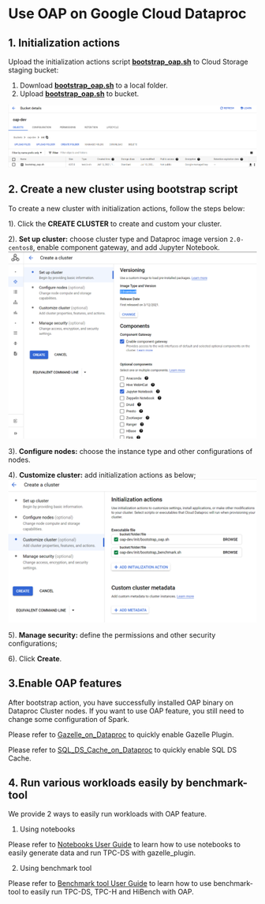 # Use OAP on Google Cloud Dataproc

## 1. Initialization actions

Upload the initialization actions script **[bootstrap_oap.sh](./bootstrap_oap.sh)** to Cloud Storage staging bucket:
    
1. Download **[bootstrap_oap.sh](./bootstrap_oap.sh)** to a local folder.
2. Upload **[bootstrap_oap.sh](./bootstrap_oap.sh)** to bucket.

![upload_init_script and bootstrap_benchmark.sh](./imgs/upload_bootstrap_oap_to_bucket.png)


## 2. Create a new cluster using bootstrap script
To create a new cluster with initialization actions, follow the steps below:

1). Click the  **CREATE CLUSTER** to create and custom your cluster.

2). **Set up cluster:** choose cluster type and Dataproc image version `2.0-centos8`, enable component gateway, and add Jupyter Notebook.
![Enable_component_gateway](./imgs/component_gateway.png)

3). **Configure nodes:** choose the instance type and other configurations of nodes.

4). **Customize cluster:** add initialization actions as below;
![Add bootstrap action](./imgs/add_boostrap_oap.png)

5). **Manage security:** define the permissions and other security configurations;

6). Click **Create**. 

## 3.Enable OAP features

After bootstrap action, you have successfully installed OAP binary on Dataproc Cluster nodes. 
If you want to use OAP feature, you still need to change some configuration of Spark.

Please refer to [Gazelle_on_Dataproc](./benchmark/Gazelle_on_Dataproc.md) to quickly enable Gazelle Plugin.

Please refer to [SQL_DS_Cache_on_Dataproc](./benchmark/SQL_DS_Cache_on_Dataproc.md) to quickly enable SQL DS Cache.



## 4. Run various workloads easily by benchmark-tool

We provide 2 ways to easily run workloads with OAP feature.

1. Using notebooks

Please refer to [Notebooks User Guide](./notebooks/README.md) to learn how to use notebooks to easily generate data and run TPC-DS with gazelle_plugin.

2. Using benchmark tool

Please refer to [Benchmark tool User Guide](../benchmark-tool/README.md) to learn how to use benchmark-tool to easily run TPC-DS, TPC-H and HiBench with OAP.
